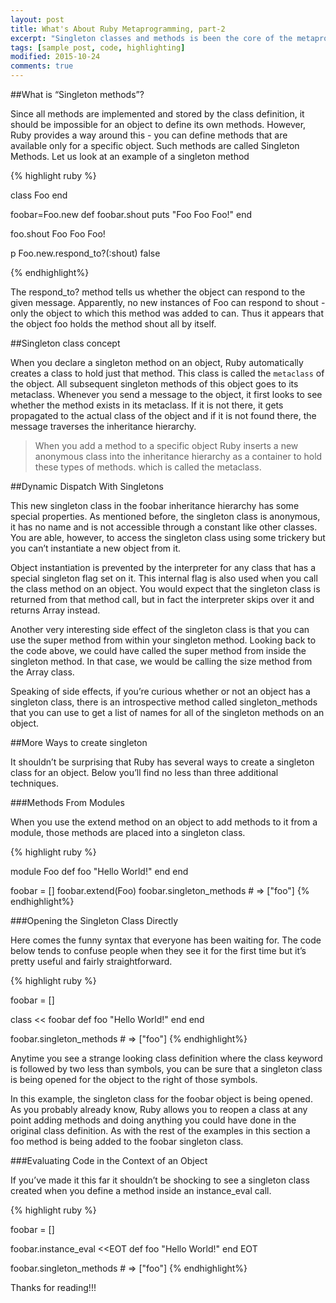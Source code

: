 ```yaml
---
layout: post
title: What's About Ruby Metaprogramming, part-2
excerpt: "Singleton classes and methods is been the core of the metaprogramming."
tags: [sample post, code, highlighting]
modified: 2015-10-24
comments: true
---
```


##What is “Singleton methods”?

Since all methods are implemented and stored by the class definition, it should be impossible for an object to define its own methods. However, Ruby provides a way around this - you can define methods that are available only for a specific object. Such methods are called Singleton Methods. Let us look at an example of a singleton method

{% highlight ruby %}

class Foo
end

foobar=Foo.new
def foobar.shout
  puts "Foo Foo Foo!"
end

foo.shout
Foo Foo Foo!

p Foo.new.respond_to?(:shout)
false

{% endhighlight%}

The respond_to? method tells us whether the object can respond to the given message. Apparently, no new instances of Foo can respond to shout - only the object to which this method was added to can. Thus it appears that the object foo holds the method shout all by itself.

##Singleton class concept

When you declare a singleton method on an object, Ruby automatically creates a class to hold just that method. This class is called the `metaclass` of the object. All subsequent singleton methods of this object goes to its metaclass. Whenever you send a message to the object, it first looks to see whether the method exists in its metaclass. If it is not there, it gets propagated to the actual class of the object and if it is not found there, the message traverses the inheritance hierarchy.

>When you add a method to a specific object Ruby inserts a new anonymous class into the inheritance hierarchy as a container to hold these types of methods. which is called the metaclass.

##Dynamic Dispatch With Singletons

This new singleton class in the foobar inheritance hierarchy has some special properties. As mentioned before, the singleton class is anonymous, it has no name and is not accessible through a constant like other classes. You are able, however, to access the singleton class using some trickery but you can’t instantiate a new object from it.

Object instantiation is prevented by the interpreter for any class that has a special singleton flag set on it. This internal flag is also used when you call the class method on an object. You would expect that the singleton class is returned from that method call, but in fact the interpreter skips over it and returns Array instead.

Another very interesting side effect of the singleton class is that you can use the super method from within your singleton method. Looking back to the code above, we could have called the super method from inside the singleton method. In that case, we would be calling the size method from the Array class.

Speaking of side effects, if you’re curious whether or not an object has a singleton class, there is an introspective method called singleton_methods that you can use to get a list of names for all of the singleton methods on an object.

##More Ways to create singleton

It shouldn’t be surprising that Ruby has several ways to create a singleton class for an object. Below you’ll find no less than three additional techniques.

###Methods From Modules

When you use the extend method on an object to add methods to it from a module, those methods are placed into a singleton class.

{% highlight ruby %}

module Foo
  def foo
    "Hello World!"
  end
end

foobar = []
foobar.extend(Foo)
foobar.singleton_methods # => ["foo"]
{% endhighlight%}

###Opening the Singleton Class Directly

Here comes the funny syntax that everyone has been waiting for. The code below tends to confuse people when they see it for the first time but it’s pretty useful and fairly straightforward.

{% highlight ruby %}

foobar = []

class << foobar
  def foo
    "Hello World!"
  end
end

foobar.singleton_methods # => ["foo"]
{% endhighlight%}

Anytime you see a strange looking class definition where the class keyword is followed by two less than symbols, you can be sure that a singleton class is being opened for the object to the right of those symbols.

In this example, the singleton class for the foobar object is being opened. As you probably already know, Ruby allows you to reopen a class at any point adding methods and doing anything you could have done in the original class definition. As with the rest of the examples in this section a foo method is being added to the foobar singleton class.

###Evaluating Code in the Context of an Object

If you’ve made it this far it shouldn’t be shocking to see a singleton class created when you define a method inside an instance_eval call.

{% highlight ruby %}

foobar = []

foobar.instance_eval <<EOT
  def foo
    "Hello World!"
  end
EOT

foobar.singleton_methods # => ["foo"]
{% endhighlight%}

Thanks for reading!!!